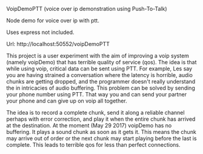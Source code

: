 VoipDemoPTT (voice over ip demonstration using Push-To-Talk) 

Node demo for voice over ip with ptt. 

Uses express not included.

Url: http://localhost:50552/voipDemoPTT

This project is a user experiment with the aim of improving a voip system (namely voipDemo) that has terrible quality of service (qos). The idea is that while using voip, critical data can be sent using PTT. For example, Les say you are having strained a conversation where the latency is horrible, audio chunks are getting dropped, and the programmer doesn't really understand the in intricacies of audio buffering. This problem can be solved by sending your phone number using PTT. That way you and can send your partner your phone and can give up on voip all together.

The idea is to record a complete chunk, send it along a reliable channel perhaps with error correction, and play it when the entire chunk has arrived at the destination. At the moment (May 29 2017) voipDemo has no buffering. It plays a sound chunk as soon as it gets it. This means the chunk may arrive out of order or the next chunk may start playing before the last is complete. This leads to terrible qos for less than perfect connections. 
